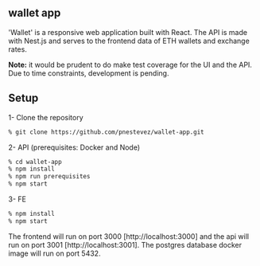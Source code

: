 ## wallet app

'Wallet' is a responsive web application built with React. The API is made with Nest.js and serves to the frontend data of ETH wallets and exchange rates.

**Note:** it would be prudent to do make test coverage for the UI and the API. Due to time constraints, development is pending.

## Setup

1- Clone the repository

```bash
% git clone https://github.com/pnestevez/wallet-app.git
```

2- API (prerequisites: Docker and Node)

```bash
% cd wallet-app
% npm install
% npm run prerequisites
% npm start

```

3- FE

```bash
% npm install
% npm start
```

The frontend will run on port 3000 [http://localhost:3000] and the api will run on port 3001 [http://localhost:3001]. The postgres database docker image will run on port 5432.
